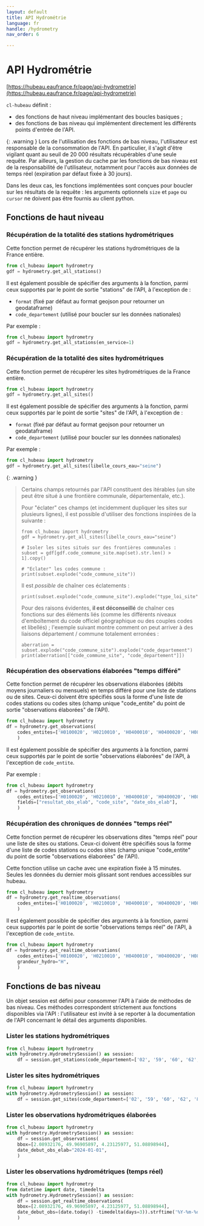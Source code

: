 ```yaml
---
layout: default
title: API Hydrométrie
language: fr
handle: /hydrometry
nav_order: 6

---
```

# API Hydrométrie

[https://hubeau.eaufrance.fr/page/api-hydrometrie](https://hubeau.eaufrance.fr/page/api-hydrometrie)

`cl-hubeau` définit :

* des fonctions de haut niveau implémentant des boucles basiques ;
* des fonctions de bas niveau qui implémentent directement les différents points d'entrée de l'API.

{: .warning }
Lors de l'utilisation des fonctions de bas niveau, l'utilisateur est responsable
de la consommation de l'API. En particulier, il s'agit d'être vigilant quant au seuil
de 20 000 résultats récupérables d'une seule requête.
Par ailleurs, la gestion du cache par les fonctions de bas niveau est de la responsabilité 
de l'utilisateur, notamment pour l'accès aux données de temps réel (expiration par défaut
fixée à 30 jours).


Dans les deux cas, les fonctions implémentées sont conçues pour boucler sur les résultats de la
requête : les arguments optionnels `size` et `page` ou `cursor` ne doivent pas être fournis
au client python.

## Fonctions de haut niveau

### Récupération de la totalité des stations hydrométriques

Cette fonction permet de récupérer les stations hydrométriques de la France entière.

```python
from cl_hubeau import hydrometry
gdf = hydrometry.get_all_stations()
```

Il est également possible de spécifier des arguments à la fonction, parmi ceux supportés
par le point de sortie "stations" de l'API, à l'exception de :
* `format` (fixé par défaut au format geojson pour retourner un geodataframe)
* `code_departement` (utilisé pour boucler sur les données nationales)

Par exemple :
```python
from cl_hubeau import hydrometry
gdf = hydrometry.get_all_stations(en_service=1)
```

### Récupération de la totalité des sites hydrométriques

Cette fonction permet de récupérer les sites hydrométriques de la France entière.

```python
from cl_hubeau import hydrometry
gdf = hydrometry.get_all_sites()
```

Il est également possible de spécifier des arguments à la fonction, parmi ceux supportés
par le point de sortie "sites" de l'API, à l'exception de :
* `format` (fixé par défaut au format geojson pour retourner un geodataframe)
* `code_departement` (utilisé pour boucler sur les données nationales)

Par exemple :
```python
from cl_hubeau import hydrometry
gdf = hydrometry.get_all_sites(libelle_cours_eau="seine")
```

{: .warning }
> Certains champs retournés par l'API constituent des itérables (un site peut être situé à une 
> frontière communale, départementale, etc.).
>
> Pour "éclater" ces champs (et incidemment dupliquer les sites sur plusieurs lignes), il est possible 
> d'utiliser des fonctions inspirées de la suivante :
> ```
> from cl_hubeau import hydrometry
> gdf = hydrometry.get_all_sites(libelle_cours_eau="seine")
> 
> # Isoler les sites situés sur des frontières communales :
> subset = gdf[gdf.code_commune_site.map(set).str.len() > 1].copy()
> 
> # "Eclater" les codes commune :
> print(subset.explode("code_commune_site"))
> ```
> Il est *possible* de chaîner ces éclatements :
> ```
> print(subset.explode("code_commune_site").explode("type_loi_site"))
> ```
> Pour des raisons évidentes, **il est déconseillé** de chaîner ces fonctions sur des éléments
> liés (comme les différents niveaux d'emboîtement du code officiel géographique ou des couples
> codes et libellés) ; l'exemple suivant montre comment on peut arriver à des liaisons
> département / commune totalement erronées :
> ```
> aberration = subset.explode("code_commune_site").explode("code_departement")
> print(aberration[["code_commune_site", "code_departement"]])
> ```

### Récupération des observations élaborées "temps différé"

Cette fonction permet de récupérer les observations élaborées (débits moyens journaliers ou mensuels) en temps différé
pour une liste de stations ou de sites.
Ceux-ci doivent être spécifiés sous la forme d'une liste de codes stations ou codes sites (champ unique "code_entite"
du point de sortie "observations élaborées" de l'API).

```python
from cl_hubeau import hydrometry
df = hydrometry.get_observations(
    codes_entites=['H0100020', 'H0210010', 'H0400010', 'H0400020', 'H0800012']
    )
```

Il est également possible de spécifier des arguments à la fonction, parmi ceux supportés
par le point de sortie "observations élaborées" de l'API, à l'exception de `code_entite`.

Par exemple :
```python
from cl_hubeau import hydrometry
df = hydrometry.get_observations(
    codes_entites=['H0100020', 'H0210010', 'H0400010', 'H0400020', 'H0800012'],
    fields=["resultat_obs_elab", "code_site", "date_obs_elab"],
    )
```

### Récupération des chroniques de données "temps réel"

Cette fonction permet de récupérer les observations dites "temps réel" pour une liste de sites ou stations.
Ceux-ci doivent être spécifiés sous la forme d'une liste de codes stations ou codes sites (champ unique "code_entite"
du point de sortie "observations élaborées" de l'API).

Cette fonction utilise un cache avec une expiration fixée à 15 minutes.
Seules les données du dernier mois glissant sont rendues accessibles sur hubeau.

```python
from cl_hubeau import hydrometry
df = hydrometry.get_realtime_observations(
    codes_entites=['H0100020', 'H0210010', 'H0400010', 'H0400020', 'H0800012'],
    )
```

Il est également possible de spécifier des arguments à la fonction, parmi ceux supportés
par le point de sortie "observations temps réel" de l'API, à l'exception de `code_entite`.

```python
from cl_hubeau import hydrometry
df = hydrometry.get_realtime_observations(
    codes_entites=['H0100020', 'H0210010', 'H0400010', 'H0400020', 'H0800012'],
    grandeur_hydro="H",
    )
```

## Fonctions de bas niveau

Un objet session est défini pour consommer l'API à l'aide de méthodes de bas niveau.
Ces méthodes correspondent strictement aux fonctions disponibles via l'API : l'utilisateur
est invité à se reporter à la documentation de l'API concernant le détail des arguments
disponibles.

### Lister les stations hydrométriques

```python
from cl_hubeau import hydrometry
with hydrometry.HydrometrySession() as session:
    df = session.get_stations(code_departement=['02', '59', '60', '62', '80'], format="geojson")
```

### Lister les sites hydrométriques

```python
from cl_hubeau import hydrometry
with hydrometry.HydrometrySession() as session:
    df = session.get_sites(code_departement=['02', '59', '60', '62', '80'], format="geojson")
```

### Lister les observations hydrométriques élaborées

```python
from cl_hubeau import hydrometry
with hydrometry.HydrometrySession() as session:
    df = session.get_observations(
    bbox=[2.08932176, 49.96905897, 4.23125977, 51.08898944],
    date_debut_obs_elab="2024-01-01",
    )
```

### Lister les observations hydrométriques (temps réel)

```python
from cl_hubeau import hydrometry
from datetime import date, timedelta
with hydrometry.HydrometrySession() as session:
    df = session.get_realtime_observations(
    bbox=[2.08932176, 49.96905897, 4.23125977, 51.08898944],
    date_debut_obs=(date.today() -timedelta(days=3)).strftime('%Y-%m-%d'),
    )
```